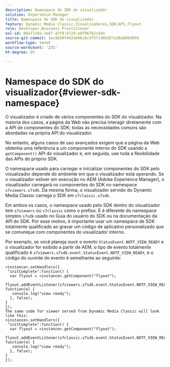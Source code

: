 ```yaml
---
description: Namespace do SDK do visualizador
solution: Experience Manager
title: Namespace do SDK do visualizador
feature: Dynamic Media Classic,Visualizadores,SDK/API,Flyout
role: Developer,Business Practitioner
exl-id: 06a7110a-3a6f-42f9-b729-e8f96762c64e
source-git-commit: 1ec8b59f442eb96c6c3f5f1405d57a38a86bd056
workflow-type: tm+mt
source-wordcount: '231'
ht-degree: 0%

---
```


# Namespace do SDK do visualizador{#viewer-sdk-namespace}

O visualizador é criado de vários componentes do SDK do visualizador. Na maioria dos casos, a página da Web não precisa interagir diretamente com a API de componentes do SDK; todas as necessidades comuns são abordadas na própria API do visualizador.

No entanto, alguns casos de uso avançados exigem que a página da Web obtenha uma referência a um componente interno do SDK usando a `getComponent()` API do visualizador e, em seguida, use toda a flexibilidade das APIs do próprio SDK.

O namespace usado para carregar e inicializar componentes do SDK pelo visualizador depende do ambiente em que o visualizador está operando. Se o visualizador estiver em execução no AEM (Adobe Experience Manager), o visualizador carregará os componentes do SDK no namespace `s7viewers.s7sdk`. Da mesma forma, o visualizador servido do Dynamic Media Classic carrega o SDK em `s7classic.s7sdk`.

Em ambos os casos, o namespace usado pelo SDK dentro do visualizador tem `s7viewers` ou `s7classic` como o prefixo. E é diferente do namespace simples `s7sdk` usado no Guia do usuário do SDK ou na documentação da API do SDK. Por esse motivo, é importante usar um namespace de SDK totalmente qualificado ao gravar um código de aplicativo personalizado que se comunique com componentes do visualizador interno.

Por exemplo, se você planeja ouvir o evento `StatusEvent.NOTF_VIEW_READY` e o visualizador for exibido a partir de AEM, o tipo de evento totalmente qualificado é `s7viewers.s7sdk.event.StatusEvent.NOTF_VIEW_READY`, e o código do ouvinte do evento é semelhante ao seguinte:

```
<instance>.setHandlers({ 
 "initComplete":function() { 
  var flyout = <instance>.getComponent("flyout"); 
   flyout.addEventListener(s7viewers.s7sdk.event.StatusEvent.NOTF_VIEW_READY, function(e) { 
   console.log("view ready"); 
  }, false); 
} 
}); 
The same code for viewer served from Dynamic Media Classic will look like this: 
<instance>.setHandlers({ 
 "initComplete":function() { 
  var flyout = <instance>.getComponent("flyout"); 
   flyout.addEventListener(s7classic.s7sdk.event.StatusEvent.NOTF_VIEW_READY, function(e) { 
   console.log("view ready"); 
  }, false); 
} 
});
```
